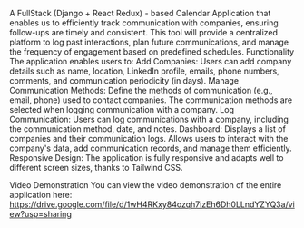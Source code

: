 A FullStack (Django + React Redux) - based Calendar Application that enables us to efficiently track communication with companies, ensuring follow-ups are timely and consistent. 
This tool will provide a centralized platform to log past interactions, plan future communications, and manage the frequency of engagement based on predefined schedules.
Functionality
The application enables users to:
Add Companies:
Users can add company details such as name, location, LinkedIn profile, emails, phone numbers, comments, and communication periodicity (in days).
Manage Communication Methods:
Define the methods of communication (e.g., email, phone) used to contact companies.
The communication methods are selected when logging communication with a company.
Log Communication:
Users can log communications with a company, including the communication method, date, and notes.
Dashboard:
Displays a list of companies and their communication logs.
Allows users to interact with the company's data, add communication records, and manage them efficiently.
Responsive Design:
The application is fully responsive and adapts well to different screen sizes, thanks to Tailwind CSS.

Video Demonstration
You can view the video demonstration of the entire application here:
https://drive.google.com/file/d/1wH4RKxy84ozqh7izEh6Dh0LLndYZYQ3a/view?usp=sharing
